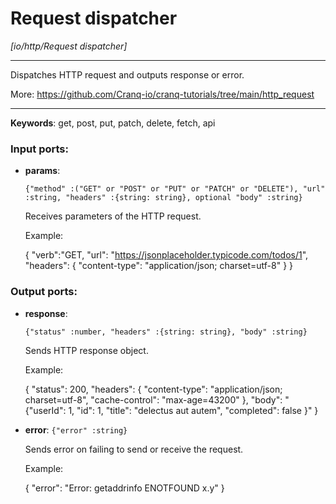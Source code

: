 # Request dispatcher

_[io/http/Request dispatcher]_

---

Dispatches HTTP request and outputs response or error.  
  
More: https://github.com/Cranq-io/cranq-tutorials/tree/main/http_request  

---

__Keywords__: get, post, put, patch, delete, fetch, api

### Input ports:

* __params__: 
    ```
    {"method" :("GET" or "POST" or "PUT" or "PATCH" or "DELETE"), "url" :string, "headers" :{string: string}, optional "body" :string}
    ```

    Receives parameters of the HTTP request.
    
    Example:
    
    {
      "verb":"GET,
      "url": "https://jsonplaceholder.typicode.com/todos/1",
      "headers": {
        "content-type": 
      "application/json; charset=utf-8"
      }
    }

### Output ports:

* __response__: 
    ```
    {"status" :number, "headers" :{string: string}, "body" :string}
    ```

    Sends HTTP response object.
    
    Example:
    
    {
      "status": 200,
      "headers": {
        "content-type": "application/json; charset=utf-8",
        "cache-control": "max-age=43200"
      },
      "body": "{\"userId\": 1, \"id\": 1, \"title\": \"delectus aut autem\",  \"completed\": false
    }"
    }


* __error__: ` {"error" :string} `

    Sends error on failing to send or receive the request.
    
    Example:
    
    {
      "error": "Error: getaddrinfo ENOTFOUND x.y"
    } 

